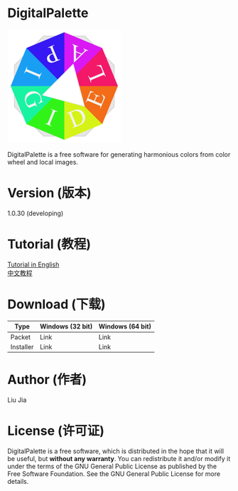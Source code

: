 # DigitalPalette
![Sample app icon](src/main/icons/full/icon_full_256.png)

DigitalPalette is a free software for generating harmonious colors from color wheel and local images.

# Version (版本)
1.0.30 (developing)

# Tutorial (教程)
[Tutorial in English](tutorials/tutorial_English.md)  
[中文教程](tutorials/tutorial_Chinese.md)

# Download (下载)
| Type      | Windows (32 bit) | Windows (64 bit) |
| --------- | ---------------- | ---------------- |
| Packet    | Link             | Link             |
| Installer | Link             | Link             |

# Author (作者)
Liu Jia

# License (许可证)
DigitalPalette is a free software, which is distributed in the hope that it will be useful, but **without any warranty**. You can redistribute it and/or modify it under the terms of the GNU General Public License as published by the Free Software Foundation. See the GNU General Public License for more details.
